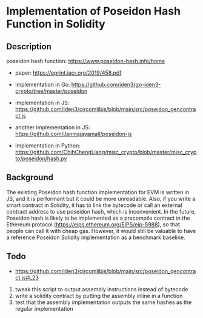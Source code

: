 # Implementation of Poseidon Hash Function in Solidity

## Description

poseidon hash function: <https://www.poseidon-hash.info/home>

- paper: <https://eprint.iacr.org/2019/458.pdf>

- implementation in Go: <https://github.com/iden3/go-iden3-crypto/tree/master/poseidon>
- implementation in JS: <https://github.com/iden3/circomlibjs/blob/main/src/poseidon_gencontract.js>
- another implementation in JS: <https://github.com/Janmajayamall/poseidon-js>
- implementation in Python: <https://github.com/ChihChengLiang/misc_crypto/blob/master/misc_crypto/poseidon/hash.py>

## Background

The existing Poseidon hash function implementation for EVM is written in JS, and it is performant but it could be more unreadable. Also, if you write a smart contract in Solidity, it has to link the bytecode or call an external contract address to use poseidon hash, which is inconvenient. In the future, Poseidon hash is likely to be implemented as a precompile contract in the Ethereum protocol (<https://eips.ethereum.org/EIPS/eip-5988>), so that people can call it with cheap gas. However, it would still be valuable to have a reference Poseidon Solidity implementation as a benchmark baseline.

## Todo

- <https://github.com/iden3/circomlibjs/blob/main/src/poseidon_gencontract.js#L23>

1. tweak this script to output assembly instructions instead of bytecode
2. write a solidity contract by putting the assembly inline in a function
3. test that the assembly implementation outputs the same hashes as the regular implementation
